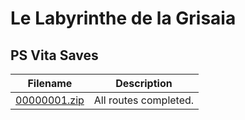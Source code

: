 # Le Labyrinthe de la Grisaia

## PS Vita Saves

| Filename | Description |
|----------|-------------|
| [00000001.zip](00000001.zip) | All routes completed.  |
